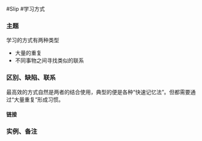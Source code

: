 #Slip #学习方式
### 主题
[comment]: #(观点内容)
学习的方式有两种类型
- 大量的重复
- 不同事物之间寻找类似的联系

### 区别、缺陷、联系
[comment]: #(观点扩展)
最高效的方式自然是两者的结合使用，典型的便是各种“快速记忆法”。但都需要通过“大量重复”形成习惯。
#### 链接
[comment]: #(所相关的slip链接)
[comment]:#(主题链接、后续链接、相关链接。标明链接含义)

### 实例、备注
[comment]: #(方便理解的实例)

